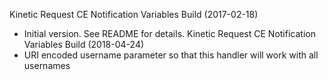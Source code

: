 Kinetic Request CE Notification Variables Build (2017-02-18)
 * Initial version.  See README for details.
Kinetic Request CE Notification Variables Build (2018-04-24)
* URI encoded username parameter so that this handler will work with all usernames
